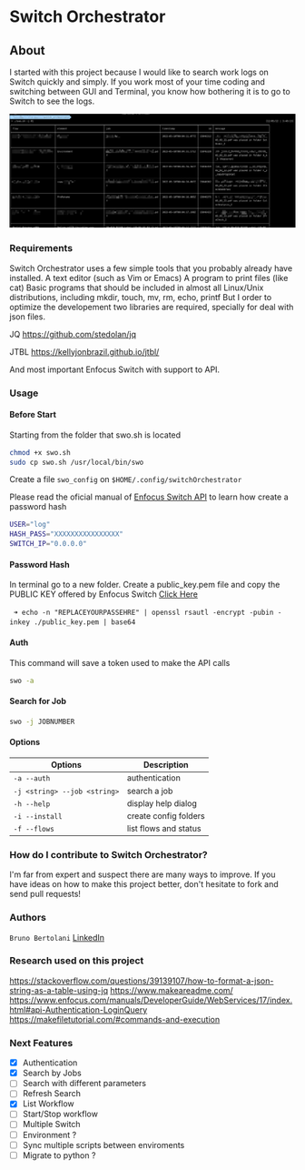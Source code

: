 # Switch Orchestrator

## About

I started with this project because I would like to search work logs on Switch quickly and simply. If you work most of your time coding and switching between GUI and Terminal, you know how bothering it is to go to Switch to see the logs.

![](./assets/swo.png)

### Requirements

Switch Orchestrator uses a few simple tools that you probably already have installed.
A text editor (such as Vim or Emacs)
A program to print files (like cat)
Basic programs that should be included in almost all Linux/Unix distributions, including mkdir, touch, mv, rm, echo, printf
But I order to optimize the developement two libraries are required, specially for deal with json files.

JQ <https://github.com/stedolan/jq>

JTBL <https://kellyjonbrazil.github.io/jtbl/>

And most important Enfocus Switch with support to API.

### Usage

#### Before Start

Starting from the folder that swo.sh is located

```bash
chmod +x swo.sh
sudo cp swo.sh /usr/local/bin/swo
```

Create a file `swo_config` on `$HOME/.config/switchOrchestrator`

Please read the oficial manual of [Enfocus Switch API](https://www.enfocus.com/manuals/DeveloperGuide/WebServices/17/index.html#api-Authentication-LoginQuery) to learn how create a password hash

```bash
USER="log"
HASH_PASS="XXXXXXXXXXXXXXXX"
SWITCH_IP="0.0.0.0"
```

#### Password Hash

In terminal go to a new folder.
Create a public_key.pem file and copy the PUBLIC KEY offered by Enfocus Switch [Click Here](https://www.enfocus.com/manuals/DeveloperGuide/WebServices/17/index.html#api-Authentication-LoginQuery)

``` ➜ echo -n "REPLACEYOURPASSEHRE" | openssl rsautl -encrypt -pubin -inkey ./public_key.pem | base64```

#### Auth

This command will save a token used to make the API calls

```bash
swo -a
```

#### Search for Job

```bash
swo -j JOBNUMBER
```

#### Options

| Options                      | Description           |
| ---------------------------- | --------------------- |
| `-a --auth`                  | authentication        |
| `-j <string> --job <string>` | search a job          |
| `-h --help`                  | display help dialog   |
| `-i --install`               | create config folders |
| `-f --flows`                 | list flows and status |

### How do I contribute to Switch Orchestrator?

I'm far from expert and suspect there are many ways to improve. If you have ideas on how to make this project better, don't hesitate to fork and send pull requests!

### Authors

```Bruno Bertolani``` [LinkedIn](https://www.linkedin.com/in/brunosbertolani/)

### Research used on this project

<https://stackoverflow.com/questions/39139107/how-to-format-a-json-string-as-a-table-using-jq>
<https://www.makeareadme.com/>
<https://www.enfocus.com/manuals/DeveloperGuide/WebServices/17/index.html#api-Authentication-LoginQuery>
<https://makefiletutorial.com/#commands-and-execution>

### Next Features

- [X] Authentication
- [X] Search by Jobs
- [ ] Search with different parameters
- [ ] Refresh Search
- [X] List Workflow
- [ ] Start/Stop workflow
- [ ] Multiple Switch
- [ ] Environment ?
- [ ] Sync multiple scripts between enviroments
- [ ] Migrate to python ?
